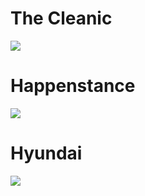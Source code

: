 <h1> The Cleanic </h1>

<a href="https://the-cleanic.netlify.app/"> <img src="https://github.com/Rohit-Pakhre09/CSS-Projects/blob/ae24a49fc515c5e81a3b211fb785c670ed371a18/The%20Cleanic.png"> </a>

<h1> Happenstance </h1>

<a href="https://the-happenstance.netlify.app/"> <img src="https://github.com/Rohit-Pakhre09/CSS-Projects/blob/ae24a49fc515c5e81a3b211fb785c670ed371a18/The%20Happenstance.png"> </a>

<h1> Hyundai </h1>

<a href="https://the-hyundai.netlify.app/"> <img src="https://github.com/Rohit-Pakhre09/CSS-Projects/blob/ae24a49fc515c5e81a3b211fb785c670ed371a18/The%20Hyundai.png"> </a>
